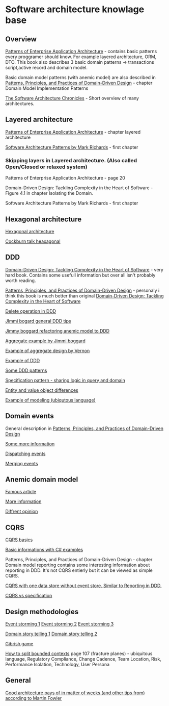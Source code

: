 # Software architecture knowlage base

## Overview

[Patterns of Enterprise Application Architecture](https://www.amazon.com/Patterns-Enterprise-Application-Architecture-Martin/dp/0321127420) - contains basic patterns every proggramer should know. For example layered architecture, ORM, DTO. This book also describes 3 basic domain patterns -> transactions script,active record and domain model.

Basic domain model patterns (with anemic model) are also described in [Patterns, Principles, and Practices of Domain-Driven Design](https://www.amazon.com/Patterns-Principles-Practices-Domain-Driven-Design/dp/1118714709) - chapter Domain Model Implementation Patterns

[The Software Architecture Chronicles](https://herbertograca.com/2017/07/03/the-software-architecture-chronicles/) - Short overview of many architectures.

## Layered architecture

[Patterns of Enterprise Application Architecture](https://www.amazon.com/Patterns-Enterprise-Application-Architecture-Martin/dp/0321127420) - chapter layered architecture

[Software Architecture Patterns by Mark Richards](https://www.oreilly.com/library/view/software-architecture-patterns/9781491971437/]) - first chapter

### Skipping layers in Layered architecture. (Also called Open/Closed or relaxed system)

Patterns of Enterprise Application Architecture - page 20

Domain-Driven Design: Tackling Complexity in the Heart of Software - Figure 4.1 in chapter Isolating the Domain.

Software Architecture Patterns by Mark Richards - first chapter

## Hexagonal architecture

[Hexagonal architecture](https://beyondxscratch.com/2017/08/19/decoupling-your-technical-code-from-your-business-logic-with-the-hexagonal-architecture-hexarch/)

[Cockburn talk heaxagonal](https://www.youtube.com/watch?v=th4AgBcrEHA&list=PLGl1Jc8ErU1w27y8-7Gdcloy1tHO7NriL)

## DDD

[Domain-Driven Design: Tackling Complexity in the Heart of Software](https://www.amazon.com/Domain-Driven-Design-Tackling-Complexity-Software/dp/0321125215) - very hard book. Contains some usefull information but over all isn't probably worth reading.

[Patterns, Principles, and Practices of Domain-Driven Design](https://www.amazon.com/Patterns-Principles-Practices-Domain-Driven-Design/dp/1118714709) - personaly i think this book is much better than original [Domain-Driven Design: Tackling Complexity in the Heart of Software](https://www.amazon.com/Domain-Driven-Design-Tackling-Complexity-Software/dp/0321125215)

[Delete operation in DDD](http://udidahan.com/2009/09/01/dont-delete-just-dont/)

[JImmi bogard general DDD tips](https://lostechies.com/gabrielschenker/2015/04/16/ddd-revisited/)

[Jimmy boggard refactoring anemic model to DDD](https://vimeo.com/43598193)

[Aggregate example by Jimmi boggard](https://lostechies.com/gabrielschenker/2015/05/25/ddd-the-aggregate/)

[Example of aggregate design by Vernon](https://dddcommunity.org/library/vernon_2011/)

[Example of DDD](https://www.mirkosertic.de/blog/2013/04/domain-driven-design-example/)

[Some DDD patterns](https://lostechies.com/jimmybogard/2010/02/04/strengthening-your-domain-a-primer/)

[Specification pattern - sharing logic in query and domain](https://enterprisecraftsmanship.com/posts/specification-pattern-c-implementation/)

[Entity and value object differences](https://enterprisecraftsmanship.com/posts/entity-vs-value-object-the-ultimate-list-of-differences/)

[Example of modeling (ubiqutous language)](https://www.youtube.com/watch?v=T29WzvaPNc8)

## Domain events

General description in [Patterns, Principles, and Practices of Domain-Driven Design](https://www.amazon.com/Patterns-Principles-Practices-Domain-Driven-Design/dp/1118714709)

[Some more information](https://docs.microsoft.com/cs-cz/dotnet/architecture/microservices/microservice-ddd-cqrs-patterns/domain-events-design-implementation)

[Dispatching events](https://enterprisecraftsmanship.com/posts/domain-events-simple-reliable-solution/)

[Merging events](https://enterprisecraftsmanship.com/posts/merging-domain-events-dispatching/)

## Anemic domain model

[Famous article](https://martinfowler.com/bliki/AnemicDomainModel.html)

[More information](https://lostechies.com/jimmybogard/2009/12/03/persistence-model-and-domain-anemia/)

[Diffrent opinion](http://codebetter.com/gregyoung/2009/07/15/the-anemic-domain-model-pattern/)

## CQRS

[CQRS basics](https://martinfowler.com/bliki/CQRS.html)

[Basic informations with C# examples](https://docs.microsoft.com/en-us/azure/architecture/patterns/cqrs)

Patterns, Principles, and Practices of Domain-Driven Design - chapter Domain model reporting contains some interesting information
about reporting in DDD. It's not CQRS entierly but it can be viewed as simple CQRS.

[CQRS with one data store without event store. Similar to Reporting in DDD.](https://vladikk.com/2017/03/20/tackling-complexity-in-cqrs/)

[CQRS vs specification](https://enterprisecraftsmanship.com/posts/cqrs-vs-specification-pattern/)

## Design methodologies

[Event storming 1](https://www.eventstorming.com/)
[Event storming 2](https://github.com/mariuszgil/awesome-eventstorming)
[Event storming 3](https://www.youtube.com/watch?v=xIB_VQVVWKk)

[Domain story telling 1](https://www.youtube.com/watch?v=MPQfb7fsw3I)
[Domain story telling 2](https://domainstorytelling.org/)

[Gibrish game](http://codebetter.com/gregyoung/2012/02/29/the-context-game-2/)

[How to split bounded contexts](https://www.amazon.com/Team-Topologies-Organizing-Business-Technology/dp/1942788819)
page 107 (fracture planes) -  ubiquitous language, Regulatory Compliance, Change Cadence, Team Location, Risk,  Performance Isolation, Technology, User Persona


## General

[Good architecture pays of in matter of weeks (and other tips from) according to Martin Fowler](https://youtu.be/p5Qj75nJPEs?t=2742)

